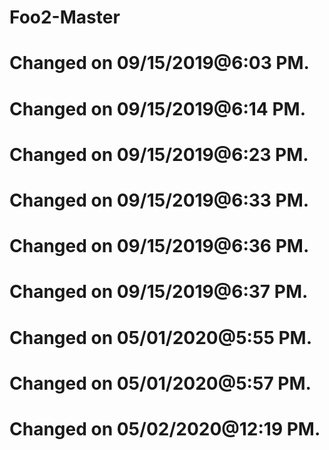 # Foo2-Master
# Changed on 09/15/2019@6:03 PM.
# Changed on 09/15/2019@6:14 PM.
# Changed on 09/15/2019@6:23 PM.
# Changed on 09/15/2019@6:33 PM.
# Changed on 09/15/2019@6:36 PM.
# Changed on 09/15/2019@6:37 PM.
# Changed on 05/01/2020@5:55 PM.
# Changed on 05/01/2020@5:57 PM.
# Changed on 05/02/2020@12:19 PM.
